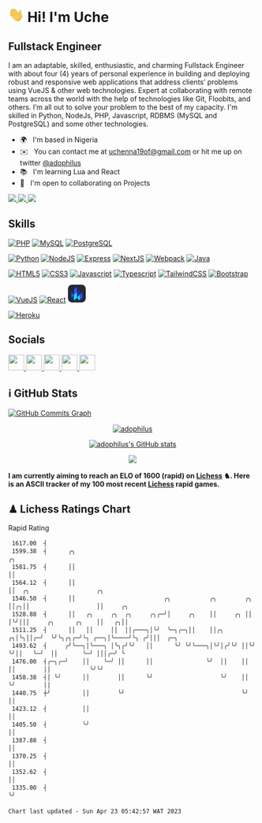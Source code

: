 # <img width="32" src="assets/Hi.gif" alt="👋" /> Hi! I'm Uche

## Fullstack Engineer

I am an adaptable, skilled, enthusiastic, and charming Fullstack Engineer with about four (4) years of personal experience in building and deploying robust and responsive web applications that address clients’ problems using VueJS & other web technologies. Expert at collaborating with remote teams across the world with the help of technologies like Git, Floobits, and others. I’m all out to solve your problem to the best of my capacity. I'm skilled in Python, NodeJs, PHP, Javascript, RDBMS (MySQL and PostgreSQL) and some other technologies.

- 🌍   I'm based in Nigeria
- ✉️   You can contact me at [uchenna19of@gmail.com](mailto:uchenna19of@gmail.com) or hit me up on twitter [@adophilus](https://twitter.com/adophilus)
- 📚   I'm learning Lua and React
- 🤝   I'm open to collaborating on Projects

<a href="https://www.twitter.com/adophilus" target="_blank" rel="noreferrer">
  <img src="https://img.shields.io/twitter/follow/adophilus?logo=twitter&style=for-the-badge&color=0891b2&labelColor=1c1917"
/></a><a href="https://www.github.com/adophilus" target="_blank" rel="noreferrer">
  <img src="https://img.shields.io/github/followers/adophilus?logo=github&style=for-the-badge&color=0891b2&labelColor=1c1917" /></a><a href="https://www.github.com/adophilus" target="_blank" rel="noreferrer">
  <img src="https://shields-io-visitor-counter.herokuapp.com/badge?page=adophilus.adophilus&label=Visits&labelColor=1c1917&logo=GitHub&logoColor=FFFFFF&color=0891b2&style=for-the-badge" />
</a>

## Skills

<p align="left">
<a href="https://www.php.net/" target="_blank" rel="noreferrer"><img src="https://raw.githubusercontent.com/danielcranney/readme-generator/main/public/icons/skills/php-colored.svg" width="36" height="36" alt="PHP" /></a>
<a href="https://www.mysql.com/" target="_blank" rel="noreferrer"><img src="https://raw.githubusercontent.com/danielcranney/readme-generator/main/public/icons/skills/mysql-colored.svg" width="36" height="36" alt="MySQL" /></a>
<a href="https://www.postgresql.org/" target="_blank" rel="noreferrer"><img src="https://raw.githubusercontent.com/danielcranney/readme-generator/main/public/icons/skills/postgresql-colored.svg" width="36" height="36" alt="PostgreSQL" /></a>

<a href="https://www.python.org/" target="_blank" rel="noreferrer"><img src="https://raw.githubusercontent.com/danielcranney/readme-generator/main/public/icons/skills/python-colored.svg" width="36" height="36" alt="Python" /></a>
<a href="https://nodejs.org/en/" target="_blank" rel="noreferrer"><img src="https://raw.githubusercontent.com/danielcranney/readme-generator/main/public/icons/skills/nodejs-colored.svg" width="36" height="36" alt="NodeJS" /></a>
<a href="https://expressjs.com/" target="_blank" rel="noreferrer"><img src="https://raw.githubusercontent.com/danielcranney/readme-generator/main/public/icons/skills/express-colored.svg" width="36" height="36" alt="Express" /></a>
<a href="https://docs.nextjs.com/" target="_blank" rel="noreferrer"><img src="https://raw.githubusercontent.com/danielcranney/readme-generator/main/public/icons/skills/nextjs-colored.svg" width="36" height="36" alt="NextJS" /></a>
<a href="https://webpack.js.org/" target="_blank" rel="noreferrer"><img src="https://raw.githubusercontent.com/danielcranney/readme-generator/main/public/icons/skills/webpack-colored.svg" width="36" height="36" alt="Webpack" /></a>
<a href="https://www.oracle.com/java/" target="_blank" rel="noreferrer"><img src="https://raw.githubusercontent.com/danielcranney/readme-generator/main/public/icons/skills/java-colored.svg" width="36" height="36" alt="Java" /></a>

<a href="https://developer.mozilla.org/en-US/docs/Glossary/HTML5" target="_blank" rel="noreferrer"><img src="https://raw.githubusercontent.com/danielcranney/readme-generator/main/public/icons/skills/html5-colored.svg" width="36" height="36" alt="HTML5" /></a>
<a href="https://www.w3.org/TR/CSS/#css" target="_blank" rel="noreferrer"><img src="https://raw.githubusercontent.com/danielcranney/readme-generator/main/public/icons/skills/css3-colored.svg" width="36" height="36" alt="CSS3" /></a>
<a href="https://developer.mozilla.org/en-US/docs/Web/JavaScript" target="_blank" rel="noreferrer"><img src="https://raw.githubusercontent.com/danielcranney/readme-generator/main/public/icons/skills/javascript-colored.svg" width="36" height="36" alt="Javascript" /></a>
<a href="https://www.typescriptlang.org/" target="_blank" rel="noreferrer"><img src="https://raw.githubusercontent.com/danielcranney/readme-generator/main/public/icons/skills/typescript-colored.svg" width="36" height="36" alt="Typescript" /></a>
<a href="https://tailwindcss.com/" target="_blank" rel="noreferrer"><img src="https://raw.githubusercontent.com/danielcranney/readme-generator/main/public/icons/skills/tailwindcss-colored.svg" width="36" height="36" alt="TailwindCSS" /></a>
<a href="https://getbootstrap.com/" target="_blank" rel="noreferrer"><img src="https://raw.githubusercontent.com/danielcranney/readme-generator/main/public/icons/skills/bootstrap-colored.svg" width="36" height="36" alt="Bootstrap" /></a>

<a href="https://vuejs.org/" target="_blank" rel="noreferrer"><img src="https://raw.githubusercontent.com/danielcranney/readme-generator/main/public/icons/skills/vuejs-colored.svg" width="36" height="36" alt="VueJS" /></a>
<a href="https://reactjs.org/" target="_blank" rel="noreferrer"><img src="https://raw.githubusercontent.com/danielcranney/readme-generator/main/public/icons/skills/react-colored.svg" width="36" height="36" alt="React" /></a>
<a href="https://lit.dev/" target="_blank" rel="noreferrer"><img src="https://raw.githubusercontent.com/tandpfun/skill-icons/main/icons/Lit-Dark.svg" width="36" height="36" alt="Lit" /></a>

<a href="https://www.heroku.com/" target="_blank" rel="noreferrer"><img src="https://raw.githubusercontent.com/danielcranney/readme-generator/main/public/icons/skills/heroku-colored.svg" width="36" height="36" alt="Heroku" /></a>

</p>

## Socials

<p align="left">
  <a href="https://www.github.com/adophilus" target="_blank" rel="noreferrer">
    <img src="https://raw.githubusercontent.com/danielcranney/readme-generator/main/public/icons/socials/github.svg" width="32" height="32" />
  </a>
  <a href="www.linkedin.com/in/adophilus" target="_blank" rel="noreferrer">
    <img src="https://raw.githubusercontent.com/danielcranney/readme-generator/main/public/icons/socials/linkedin.svg" width="32" height="32" />
  </a>
  <a href="https://medium.com/@adophilus" target="_blank" rel="noreferrer">
    <img src="https://raw.githubusercontent.com/danielcranney/readme-generator/main/public/icons/socials/medium.svg" width="32" height="32" />
  </a>
  <a href="https://stackoverflow.com/users/8554464/adophilus" target="_blank" rel="noreferrer">
    <img src="https://raw.githubusercontent.com/danielcranney/readme-generator/main/public/icons/socials/stackoverflow.svg" width="32" height="32" />
  </a>
  <a href="https://www.twitter.com/adophilus" target="_blank" rel="noreferrer">
    <img src="https://raw.githubusercontent.com/danielcranney/readme-generator/main/public/icons/socials/twitter.svg" width="32" height="32" />
  </a>
</p>

## ℹ️ GitHub Stats

<a href="http://www.github.com/adophilus">
  <img src="https://activity-graph.herokuapp.com/graph?username=adophilus&bg_color=1c1917&color=ffffff&line=0891b2&point=ffffff&area_color=1c1917&area=true&hide_border=true&custom_title=GitHub%20Commits%20Graph" alt="GitHub Commits Graph" />
</a>

<p align="center">
  <a href="https://github.com/adophilus" align="left">
    <img width="80%" src="https://github-readme-stats.vercel.app/api/top-langs?username=adophilus&show_icons=true&locale=en&layout=compact&hide_border=true&title_color=0891b2&text_color=ffffff&bg_color=1c1917" alt="adophilus" align="center"/></p>
  </a>
</p>

<p align="center">
  <a href="http://www.github.com/adophilus">
    <img width="80%" src="https://github-readme-stats.vercel.app/api?username=adophilus&show_icons=true&hide=&count_private=true&title_color=0891b2&text_color=ffffff&icon_color=0891b2&bg_color=1c1917&hide_border=true&show_icons=true" alt="adophilus's GitHub stats" />
  </a>
</p>

<p align="center">
  <a href="http://www.github.com/adophilus">
    <img width="80%" src="https://github-readme-streak-stats.herokuapp.com/?user=adophilus&stroke=ffffff&background=1c1917&ring=0891b2&fire=0891b2&currStreakNum=ffffff&currStreakLabel=0891b2&sideNums=ffffff&sideLabels=ffffff&dates=ffffff&hide_border=true" />
  </a>
</p>

**I am currently aiming to reach an ELO of 1600 (rapid) on [Lichess](https://lichess.org) ♞. Here is an ASCII tracker of my 100 most recent [Lichess](https://lichess.org) rapid games.**

## ♟︎ Lichess Ratings Chart

Rapid Rating

```
 1617.00  ┤
 1599.38  ┤      ╭╮                                                    ╭╮
 1581.75  ┤      ││                                                    ││
 1564.12  ┤      ││                                                    ││  ╭╮                   ╭╮
 1546.50  ┤      ││                         ╭╮           ╭╮        ╭╮  ││╭╮││                   ││     ╭╮
 1528.88  ┤      ││   ╭╮     ╭╮  ╭╮     ╭╮╭─╯│     ╭╮    ││     ╭╮ ││  │╰╯│││     ╭╮      ╭╮    ││   ╭╮││
 1511.25  ┤      ││   ││     ││  ││╭───╮│╰╯  ╰─╮╭─╮││    ││╭╮ ╭╮│╰╮││╭─╯  ╰╯╰╮╭╮╭─╯╰╮ ╭──╮│╰────╯╰╮ ╭╯│││  ╭─╮
 1493.62  ┤     ╭╯╰──╮│╰───╮ │╰╮╭╯╰╯   ││      ╰╯ ╰╯╰───╮│╰╯│╭╯╰╯ ││╰╯       ╰╯││   ╰─╯  ││       ╰─╯ │││╭─╯ ╰
 1476.00  ┤╭─╮╭─╯    ││    ╰─╯ ││      ││               ╰╯  ││    ││           ││        ││           ╰╯╰╯
 1458.38  ┤│ ╰╯      ││        ││      ╰╯                   ╰╯    ││           ╰╯        ││
 1440.75  ┼╯         ││        ╰╯                                 ╰╯                     ││
 1423.12  ┤          ││                                                                  ││
 1405.50  ┤          ╰╯                                                                  ││
 1387.88  ┤                                                                              ││
 1370.25  ┤                                                                              ││
 1352.62  ┤                                                                              ││
 1335.00  ┤                                                                              ╰╯

Chart last updated - Sun Apr 23 05:42:57 WAT 2023
```
